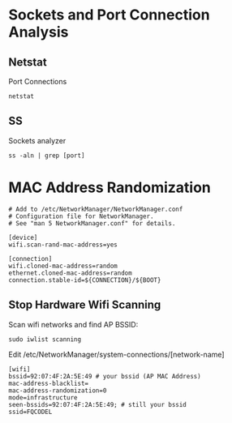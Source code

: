 # Sockets and Port Connection Analysis

## Netstat
Port Connections
```
netstat
```

## SS
Sockets analyzer
```
ss -aln | grep [port]
```

# MAC Address Randomization
```
# Add to /etc/NetworkManager/NetworkManager.conf
# Configuration file for NetworkManager.
# See "man 5 NetworkManager.conf" for details.

[device]
wifi.scan-rand-mac-address=yes

[connection]
wifi.cloned-mac-address=random
ethernet.cloned-mac-address=random
connection.stable-id=${CONNECTION}/${BOOT}
```

## Stop Hardware Wifi Scanning
Scan wifi networks and find AP BSSID: 
```
sudo iwlist scanning
```
Edit /etc/NetworkManager/system-connections/[network-name]
```
[wifi]
bssid=92:07:4F:2A:5E:49 # your bssid (AP MAC Address)
mac-address-blacklist=
mac-address-randomization=0
mode=infrastructure
seen-bssids=92:07:4F:2A:5E:49; # still your bssid
ssid=FQCODEL

```
